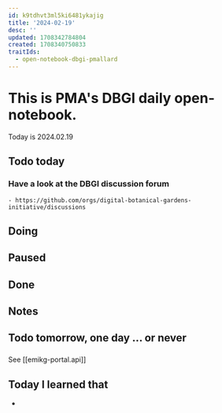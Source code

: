 ```yaml
---
id: k9tdhvt3ml5ki6481ykajig
title: '2024-02-19'
desc: ''
updated: 1708342784804
created: 1708340750833
traitIds:
  - open-notebook-dbgi-pmallard
---
```



# This is PMA's DBGI daily open-notebook.

Today is 2024.02.19

## Todo today

### Have a look at the DBGI discussion forum
    - https://github.com/orgs/digital-botanical-gardens-initiative/discussions
###
###

## Doing  

## Paused

## Done

## Notes

## Todo tomorrow, one day ... or never

###
###
###

See [[emikg-portal.api]]

## Today I learned that

-
